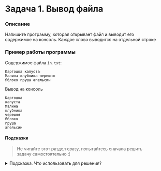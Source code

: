 # Задача 1. Вывод файла

### Описание
Напишите программу, которая открывает файл и выводит его содержимое на консоль. Каждое слово выводится на отдельной строке

### Пример работы программы
Содержимое файла `in.txt`:
```
Картошка капуста
Малина клубника черешня
Яблоко груша апельсин
```
Вывод на консоль
```
Картошка
капуста
Малина
клубника
черешня
Яблоко
груша
апельсин
```
#### Подсказки

> Не читайте этот раздел сразу, попытайтесь сначала решить задачу самостоятельно :)

<details>

<summary>Подсказка. Что использовать для решения?</summary>

Для работы с файлом в режиме чтения используйте тип `std::ifstream`

Для работы со строками вы можете использовать как обычные строки (`char *`), так и тип `std::string`

В случае использования обычных строк вам необходимо заранее выделить память под переменную, в которую вы будете записывать очередную попытку пользователя

Для вывода на консоль используйте `std::cout`

Практически такое же задание мы делали на лекции

</details>